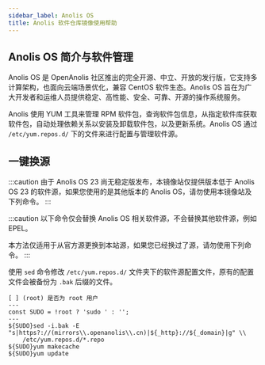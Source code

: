 ```yaml
---
sidebar_label: Anolis OS
title: Anolis 软件仓库镜像使用帮助
---
```


## Anolis OS 简介与软件管理

Anolis OS 是 OpenAnolis 社区推出的完全开源、中立、开放的发行版，它支持多计算架构，也面向云端场景优化，兼容 CentOS 软件生态。Anolis OS 旨在为广大开发者和运维人员提供稳定、高性能、安全、可靠、开源的操作系统服务。

Anolis 使用 YUM 工具来管理 RPM 软件包，查询软件包信息，从指定软件库获取软件包，自动处理依赖关系以安装及卸载软件包，以及更新系统。Anolis OS 通过 `/etc/yum.repos.d/` 下的文件来进行配置与管理软件源。

## 一键换源

:::caution
由于 Anolis OS 23 尚无稳定版发布，本镜像站仅提供版本低于 Anolis OS 23 的软件源，如果您使用的是其他版本的 Anolis OS，请勿使用本镜像站及下列命令。
:::

:::caution
以下命令仅会替换 Anolis OS 相关软件源，不会替换其他软件源，例如 EPEL。

本方法仅适用于从官方源更换到本站源，如果您已经换过了源，请勿使用下列命令。
:::

使用 `sed` 命令修改 `/etc/yum.repos.d/` 文件夹下的软件源配置文件，原有的配置文件会被备份为 `.bak` 后缀的文件。

```shell varcode
[ ] (root) 是否为 root 用户
---
const SUDO = !root ? 'sudo ' : '';
---
${SUDO}sed -i.bak -E "s|https?://(mirrors\\.openanolis\\.cn)|${_http}://${_domain}|g" \\
    /etc/yum.repos.d/*.repo
${SUDO}yum makecache
${SUDO}yum update
```
